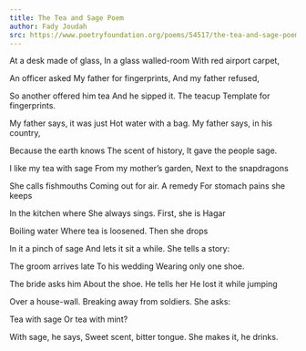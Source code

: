 ```yaml
---
title: The Tea and Sage Poem
author: Fady Joudah
src: https://www.poetryfoundation.org/poems/54517/the-tea-and-sage-poem
---
```


At a desk made of glass,
In a glass walled-room
With red airport carpet,

An officer asked
My father for fingerprints,
And my father refused,

So another offered him tea
And he sipped it. The teacup
Template for fingerprints.

My father says, it was just
Hot water with a bag.
My father says, in his country,

Because the earth knows
The scent of history,
It gave the people sage.

I like my tea with sage
From my mother’s garden,
Next to the snapdragons

She calls fishmouths
Coming out for air. A remedy
For stomach pains she keeps

In the kitchen where
She always sings.
First, she is Hagar

Boiling water
Where tea is loosened.
Then she drops

In it a pinch of sage
And lets it sit a while.
She tells a story:

The groom arrives late
To his wedding
Wearing only one shoe.

The bride asks him
About the shoe. He tells her
He lost it while jumping

Over a house-wall.
Breaking away from soldiers.
She asks:

Tea with sage
Or tea with mint?

With sage, he says,
Sweet scent, bitter tongue.
She makes it, he drinks.

